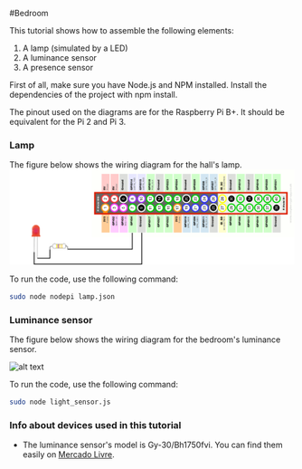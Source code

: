 #Bedroom

This tutorial shows how to assemble the following elements:

1. A lamp (simulated by a LED)
2. A luminance sensor
3. A presence sensor

First of all, make sure you have Node.js and NPM installed. Install the dependencies of the project with npm install.

The pinout used on the diagrams are for the Raspberry Pi B+. It should be equivalent for the Pi 2 and Pi 3.

### Lamp
The figure below shows the wiring diagram for the hall's lamp.
![alt text](https://github.com/HomeSkyLtd/demo/blob/master/bedroom/images/lamp.png "Schematics for bedroom's lamp")

To run the code, use the following command:
``` bash
sudo node nodepi lamp.json
```

### Luminance sensor
The figure below shows the wiring diagram for the bedroom's luminance sensor.

![alt text](https://github.com/HomeSkyLtd/demo/blob/master/hall/images/light_sensor_i2c.png "Schematics for bedroom's luminance sensor")

To run the code, use the following command:
``` bash
sudo node light_sensor.js
```


### Info about devices used in this tutorial
* The luminance sensor's model is Gy-30/Bh1750fvi. You can find them easily on [Mercado Livre](http://produto.mercadolivre.com.br/MLB-707047987-gy-30-modulo-sensor-de-luminosidade-digital-otico-bh1750fvi-_JM).